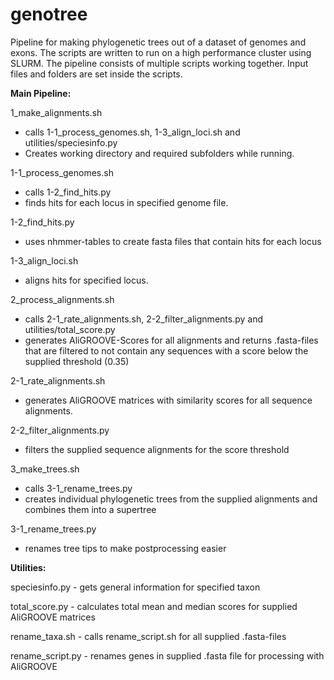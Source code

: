 # genotree

Pipeline for making phylogenetic trees out of a dataset of genomes and exons. The scripts are written to run on a high performance cluster using SLURM.
The pipeline consists of multiple scripts working together. Input files and folders are set inside the scripts.


**Main Pipeline:**

1_make_alignments.sh
- calls 1-1_process_genomes.sh, 1-3_align_loci.sh and utilities/speciesinfo.py
- Creates working directory and required subfolders while running.


1-1_process_genomes.sh
- calls 1-2_find_hits.py
- finds hits for each locus in specified genome file.


1-2_find_hits.py
- uses nhmmer-tables to create fasta files that contain hits for each locus


1-3_align_loci.sh
- aligns hits for specified locus.


2_process_alignments.sh
- calls 2-1_rate_alignments.sh, 2-2_filter_alignments.py and utilities/total_score.py
- generates AliGROOVE-Scores for all alignments and returns .fasta-files that are filtered to not contain any sequences with a score below the supplied threshold (0.35)


2-1_rate_alignments.sh
- generates AliGROOVE matrices with similarity scores for all sequence alignments.


2-2_filter_alignments.py
- filters the supplied sequence alignments for the score threshold


3_make_trees.sh
- calls 3-1_rename_trees.py
- creates individual phylogenetic trees from the supplied alignments and combines them into a supertree


3-1_rename_trees.py
- renames tree tips to make postprocessing easier



**Utilities:**

speciesinfo.py - gets general information for specified taxon

total_score.py - calculates total mean and median scores for supplied AliGROOVE matrices

rename_taxa.sh - calls rename_script.sh for all supplied .fasta-files

rename_script.py - renames genes in supplied .fasta file for processing with AliGROOVE

